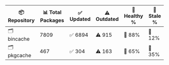 | 📦 Repository | 📊 Total Packages | ✅ Updated | ⚠️ Outdated | 💚 Healthy % | 🔴 Stale % |
|---------------|-------------------|------------|-------------|-------------|------------|
| 🗂️ bincache | 7809 | ✅ 6894 | ⚠️ 915 | 💚 88% | 🔴 12% |
| 🗂️ pkgcache | 467 | ✅ 304 | ⚠️ 163 | 💚 65% | 🔴 35% |
